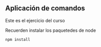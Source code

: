 ## Aplicación de comandos

Este es el ejercicio del curso

Recuerden instalar los paquetedes de node


```
npm install
```